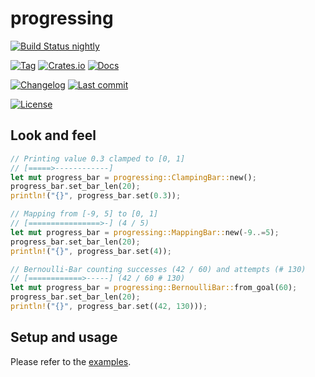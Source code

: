 # progressing

[![Build Status nightly][github/self/actions/badge]][github/self/actions]

[![Tag][github/self/tags/badge]][github/self/tags]
[![Crates.io][crates.io/self/badge]][crates.io/self]
[![Docs][docs.rs/self/badge]][docs.rs/self]

[![Changelog][github/self/blob/changelog/badge]][github/self/blob/changelog]
[![Last commit][github/self/last-commit/badge]][github/self/last-commit]

[![License][github/self/license/badge]][github/self/license]


## Look and feel

```rust
// Printing value 0.3 clamped to [0, 1]
// [=====>------------]
let mut progress_bar = progressing::ClampingBar::new();
progress_bar.set_bar_len(20);
println!("{}", progress_bar.set(0.3));

// Mapping from [-9, 5] to [0, 1]
// [================>-] (4 / 5)
let mut progress_bar = progressing::MappingBar::new(-9..=5);
progress_bar.set_bar_len(20);
println!("{}", progress_bar.set(4));

// Bernoulli-Bar counting successes (42 / 60) and attempts (# 130)
// [============>-----] (42 / 60 # 130)
let mut progress_bar = progressing::BernoulliBar::from_goal(60);
progress_bar.set_bar_len(20);
println!("{}", progress_bar.set((42, 130)));
```


## Setup and usage

Please refer to the [examples][github/self/tree/examples].


[crates.io/self]: https://crates.io/crates/progressing
[crates.io/self/badge]: https://img.shields.io/crates/v/progressing?style=for-the-badge
[docs.rs/self]: https://docs.rs/progressing/
[docs.rs/self/badge]: https://img.shields.io/crates/v/progressing?color=informational&label=docs&style=for-the-badge
[github/self/actions]: https://github.com/dominicparga/progressing/actions
[github/self/actions/badge]: https://img.shields.io/github/workflow/status/dominicparga/progressing/Rust?label=nightly-build&style=for-the-badge
[github/self/blob/changelog]: https://github.com/dominicparga/progressing/blob/nightly/CHANGELOG.md
[github/self/blob/changelog/badge]: https://img.shields.io/badge/CHANGELOG-nightly-blueviolet?style=for-the-badge
[github/self/last-commit]: https://github.com/dominicparga/progressing/commits
[github/self/last-commit/badge]: https://img.shields.io/github/last-commit/dominicparga/progressing?style=for-the-badge
[github/self/license]: https://github.com/dominicparga/progressing/blob/nightly/LICENSE.md
[github/self/license/badge]: https://img.shields.io/badge/LICENSE-Apache--2.0-green?style=for-the-badge
[github/self/tags]: https://github.com/dominicparga/progressing/tags
[github/self/tags/badge]: https://img.shields.io/github/v/tag/dominicparga/progressing?sort=semver&style=for-the-badge
[github/self/tree/examples]: https://github.com/dominicparga/progressing/tree/nightly/examples
